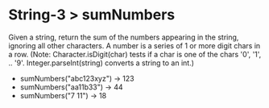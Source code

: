 # String-3 > sumNumbers

Given a string, return the sum of the numbers appearing in the string, ignoring all other characters. A number is a series of 1 or more digit chars in a row. (Note: Character.isDigit(char) tests if a char is one of the chars '0', '1', .. '9'. Integer.parseInt(string) converts a string to an int.)

- sumNumbers("abc123xyz") → 123
- sumNumbers("aa11b33") → 44
- sumNumbers("7 11") → 18